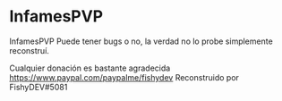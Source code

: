# InfamesPVP

InfamesPVP
Puede tener bugs o no, la verdad no lo probe simplemente reconstruí.

Cualquier donación es bastante agradecida https://www.paypal.com/paypalme/fishydev
Reconstruido por FishyDEV#5081
